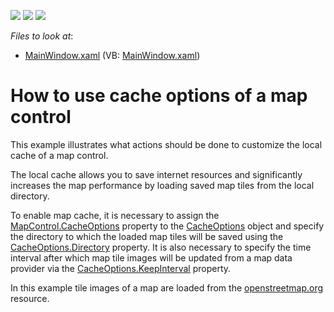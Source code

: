 <!-- default badges list -->
![](https://img.shields.io/endpoint?url=https://codecentral.devexpress.com/api/v1/VersionRange/128571891/21.1.5%2B)
[![](https://img.shields.io/badge/Open_in_DevExpress_Support_Center-FF7200?style=flat-square&logo=DevExpress&logoColor=white)](https://supportcenter.devexpress.com/ticket/details/E4214)
[![](https://img.shields.io/badge/📖_How_to_use_DevExpress_Examples-e9f6fc?style=flat-square)](https://docs.devexpress.com/GeneralInformation/403183)
<!-- default badges end -->
<!-- default file list -->
*Files to look at*:

* [MainWindow.xaml](./CS/MapCacheOptions/MainWindow.xaml) (VB: [MainWindow.xaml](./VB/MapCacheOptions/MainWindow.xaml))
<!-- default file list end -->
# How to use cache options of a map control


<p>This example illustrates what actions should be done to customize the local cache of a map control.  </p><p>The local cache allows you to save internet resources and significantly increases the map performance by loading saved map tiles from the local directory. </p><p>To enable map cache, it is necessary to assign  the <a href="http://documentation.devexpress.com/#WPF/DevExpressXpfMapMapControl_CacheOptionstopic"><u>MapControl.CacheOptions</u></a> property to the  <a href="http://documentation.devexpress.com/#WPF/clsDevExpressXpfMapCacheOptionstopic"><u>CacheOptions</u></a> object and specify the directory to which the loaded map tiles will be saved using the <a href="http://documentation.devexpress.com/#WPF/DevExpressXpfMapCacheOptions_Directorytopic"><u>CacheOptions.Directory</u></a> property. It is also necessary to specify the time interval after which map tile images will be updated from a map data provider via the <a href="http://documentation.devexpress.com/#WPF/DevExpressXpfMapCacheOptions_KeepIntervaltopic"><u>CacheOptions.KeepInterval</u></a> property.</p><p>In this example tile images of a map are loaded from the <a href="http://www.openstreetmap.org/"><u>openstreetmap.org</u></a> resource.    </p>

<br/>


